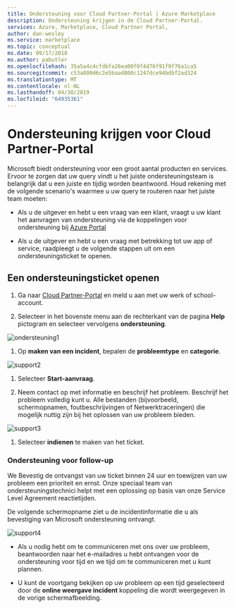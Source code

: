 ```yaml
---
title: Ondersteuning voor Cloud Partner-Portal | Azure Marketplace
description: Ondersteuning krijgen in de Cloud Partner-Portal.
services: Azure, Marketplace, Cloud Partner Portal,
author: dan-wesley
ms.service: marketplace
ms.topic: conceptual
ms.date: 09/17/2018
ms.author: pabutler
ms.openlocfilehash: 35a5a4c4cfdbfa26ea00f0f4d76f91f9f76a1ca5
ms.sourcegitcommit: c53a800d6c2e5baad800c1247dce94bdbf2ad324
ms.translationtype: MT
ms.contentlocale: nl-NL
ms.lasthandoff: 04/30/2019
ms.locfileid: "64935361"
---
```

# <a name="get-support-for-cloud-partner-portal"></a>Ondersteuning krijgen voor Cloud Partner-Portal

Microsoft biedt ondersteuning voor een groot aantal producten en services.
Ervoor te zorgen dat uw query vindt u het juiste ondersteuningsteam is belangrijk dat u een juiste en tijdig worden beantwoord. Houd rekening met de volgende scenario's waarmee u uw query te routeren naar het juiste team moeten:

-   Als u de uitgever en hebt u een vraag van een klant, vraagt u uw klant het aanvragen van ondersteuning via de koppelingen voor ondersteuning bij [Azure Portal](https://portal.azure.com/)

-   Als u de uitgever en hebt u een vraag met betrekking tot uw app of service, raadpleegt u de volgende stappen uit om een ondersteuningsticket te openen.

## <a name="to-open-a-support-ticket"></a>Een ondersteuningsticket openen

1. Ga naar [Cloud Partner-Portal](https://cloudpartner.azure.com/) en meld u aan met uw werk of school-account.

2. Selecteer in het bovenste menu aan de rechterkant van de pagina **Help** pictogram en selecteer vervolgens **ondersteuning**.

![ondersteuning1](./media/cloud-partner-portal-support-for-cloud-partner-portal/support1.png)


1. Op **maken van een incident**, bepalen de **probleemtype** en **categorie**.


![support2](./media/cloud-partner-portal-support-for-cloud-partner-portal/support2.png)


1. Selecteer **Start-aanvraag**.

1. Neem contact op met informatie en beschrijf het probleem. Beschrijf het probleem volledig kunt u. Alle bestanden (bijvoorbeeld, schermopnamen, foutbeschrijvingen of Netwerktraceringen) die mogelijk nuttig zijn bij het oplossen van uw probleem bieden.

![support3](./media/cloud-partner-portal-support-for-cloud-partner-portal/support3.png)

1. Selecteer **indienen** te maken van het ticket.

### <a name="support-followup"></a>Ondersteuning voor follow-up

We Bevestig de ontvangst van uw ticket binnen 24 uur en toewijzen van uw probleem een prioriteit en ernst. Onze speciaal team van ondersteuningstechnici helpt met een oplossing op basis van onze Service Level Agreement reactietijden. 

De volgende schermopname ziet u de incidentinformatie die u als bevestiging van Microsoft ondersteuning ontvangt.

![support4](./media/cloud-partner-portal-support-for-cloud-partner-portal/support4.png)


-   Als u nodig hebt om te communiceren met ons over uw probleem, beantwoorden naar het e-mailadres u hebt ontvangen voor de ondersteuning voor tijd en we tijd om te communiceren met u kunt plannen.

-   U kunt de voortgang bekijken op uw probleem op een tijd geselecteerd door de **online weergave incident** koppeling die wordt weergegeven in de vorige schermafbeelding.
